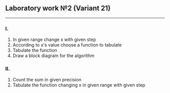 ## Laboratory work №2 (Variant 21)
---
### I.
1. In given range change x with given step
2. According to x's value choose a function to tabulate
3. Tabulate the function
4. Draw a block diagram for the algorithm
### II.
1. Count the sum in given precision
2. Tabulate the function changing x in given range with given step
